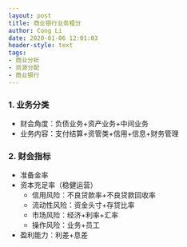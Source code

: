 ```yaml
---
layout: post
title: 商业银行业务粗分
author: Cong Li 
date: 2020-01-06 12:01:03
header-style: text
tags:
- 商业分析
- 资源分配
- 商业银行
---
```

### 1. 业务分类

  * 财会角度：负债业务+资产业务+中间业务
  * 业务内容：支付结算+资管类+信用+信息+财务管理

### 2. 财会指标

  * 准备金率
  * 资本充足率（稳健运营） 
      * 信用风险：不良贷款率+不良贷款回收率
      * 流动性风险：资金头寸+存贷比率
      * 市场风险：经济+利率+汇率
      * 操作风险：业务+员工
  * 盈利能力：利差+息差
